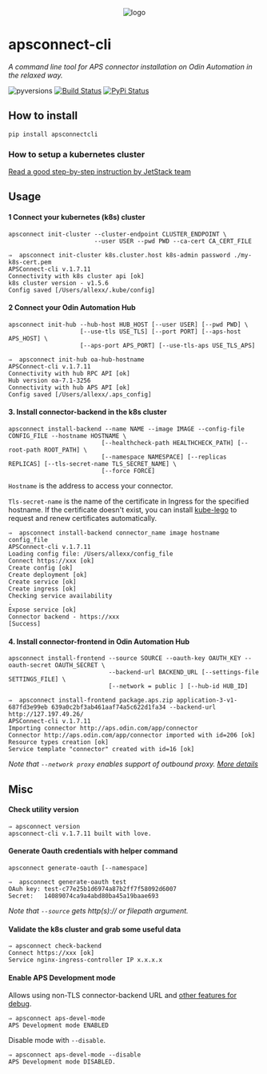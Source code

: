 <p align="center">
	<img src="https://raw.githubusercontent.com/ingrammicro/apsconnect-cli/master/assets/logo.png" alt="logo"/>
</p>

# apsconnect-cli
_A command line tool for APS connector installation on Odin Automation in the relaxed way._

![pyversions](https://img.shields.io/pypi/pyversions/apsconnectcli.svg) [![Build Status](https://img.shields.io/travis/ingrammicro/apsconnect-cli/master.svg)](https://travis-ci.org/ingrammicro/apsconnect-cli) [![PyPi Status](https://img.shields.io/pypi/v/apsconnectcli.svg)](https://pypi.python.org/pypi/apsconnectcli)


## How to install
```
pip install apsconnectcli
```

### How to setup a kubernetes cluster
[Read a good step-by-step instruction by JetStack team](https://github.com/jetstack/kube-lego/tree/master/examples/nginx)

## Usage

#### 1 Connect your kubernetes (k8s) cluster

```
apsconnect init-cluster --cluster-endpoint CLUSTER_ENDPOINT \
                        --user USER --pwd PWD --ca-cert CA_CERT_FILE
```

```
⇒  apsconnect init-cluster k8s.cluster.host k8s-admin password ./my-k8s-cert.pem
APSConnect-cli v.1.7.11
Connectivity with k8s cluster api [ok]
k8s cluster version - v1.5.6
Config saved [/Users/allexx/.kube/config]
```

#### 2 Connect your Odin Automation Hub

```
apsconnect init-hub --hub-host HUB_HOST [--user USER] [--pwd PWD] \
                    [--use-tls USE_TLS] [--port PORT] [--aps-host APS_HOST] \
                    [--aps-port APS_PORT] [--use-tls-aps USE_TLS_APS]
```
```
⇒  apsconnect init-hub oa-hub-hostname
APSConnect-cli v.1.7.11
Connectivity with hub RPC API [ok]
Hub version oa-7.1-3256
Connectivity with hub APS API [ok]
Config saved [/Users/allexx/.aps_config]
```

#### 3. Install connector-backend in the k8s cluster

```
apsconnect install-backend --name NAME --image IMAGE --config-file CONFIG_FILE --hostname HOSTNAME \
                          [--healthcheck-path HEALTHCHECK_PATH] [--root-path ROOT_PATH] \
                          [--namespace NAMESPACE] [--replicas REPLICAS] [--tls-secret-name TLS_SECRET_NAME] \
                          [--force FORCE]
```
`Hostname` is the address to access your connector.

`Tls-secret-name` is the name of the certificate in Ingress for the specified hostname.
If the certificate doesn't exist, you can install [kube-lego](https://github.com/jetstack/kube-lego) to request and renew certificates automatically.

```
⇒  apsconnect install-backend connector_name image hostname config_file
APSConnect-cli v.1.7.11
Loading config file: /Users/allexx/config_file
Connect https://xxx [ok]
Create config [ok]
Create deployment [ok]
Create service [ok]
Create ingress [ok]
Checking service availability
.
Expose service [ok]
Connector backend - https://xxx
[Success]
```

#### 4. Install connector-frontend in Odin Automation Hub

```
apsconnect install-frontend --source SOURCE --oauth-key OAUTH_KEY --oauth-secret OAUTH_SECRET \
				            --backend-url BACKEND_URL [--settings-file SETTINGS_FILE] \
				            [--network = public ] [--hub-id HUB_ID]
```
```
⇒  apsconnect install-frontend package.aps.zip application-3-v1-687fd3e99eb 639a0c2bf3ab461aaf74a5c622d1fa34 --backend-url http://127.197.49.26/
APSConnect-cli v.1.7.11
Importing connector http://aps.odin.com/app/connector
Connector http://aps.odin.com/app/connector imported with id=206 [ok]
Resource types creation [ok]
Service template "connector" created with id=16 [ok]
```

_Note that `--network proxy` enables support of outbound proxy. [More details](https://doc.apsstandard.org/7.1/concepts/backend/connectors/proxy/#setting-external-application-instance)_
## Misc

#### Check utility version
```
⇒ apsconnect version
apsconnect-cli v.1.7.11 built with love.
```

#### Generate Oauth credentials with helper command
```
apsconnect generate-oauth [--namespace]
```
```
⇒  apsconnect generate-oauth test
OAuh key: test-c77e25b1d6974a87b2ff7f58092d6007
Secret:   14089074ca9a4abd80ba45a19baae693
```

_Note that `--source` gets http(s):// or filepath argument._

#### Validate the k8s cluster and grab some useful data
```
⇒ apsconnect check-backend
Connect https://xxx [ok]
Service nginx-ingress-controller IP x.x.x.x
```

#### Enable APS Development mode
Allows using non-TLS connector-backend URL and [other features for debug](http://doc.apsstandard.org/2.2/process/test/tools/mn/#development-mode).
```
⇒ apsconnect aps-devel-mode
APS Development mode ENABLED
```
Disable mode with `--disable`.
```
⇒ apsconnect aps-devel-mode --disable
APS Development mode DISABLED.
```